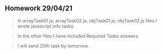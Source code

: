 ## Homework 29/04/21

> In arrayTask01.js; arrayTask02.js; objTask01.js; objTask02.js files I wrote javascript.info tasks.

> In the other files I have included Required Tasks answers.

> I will send 20th task by tomorrow.